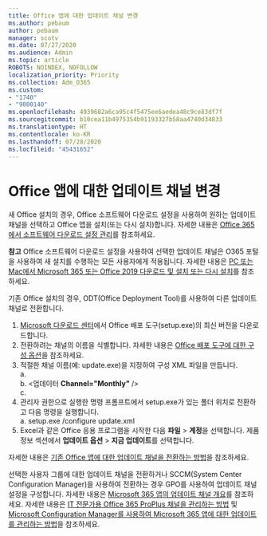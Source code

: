 ```yaml
---
title: Office 앱에 대한 업데이트 채널 변경
ms.author: pebaum
author: pebaum
manager: scotv
ms.date: 07/27/2020
ms.audience: Admin
ms.topic: article
ROBOTS: NOINDEX, NOFOLLOW
localization_priority: Priority
ms.collection: Adm_O365
ms.custom:
- "1740"
- "9000140"
ms.openlocfilehash: 4939682a6ca95c4f5475ee6aedea48c9ce83df7f
ms.sourcegitcommit: b10cea11b4975354b91193327b58aa4740d34833
ms.translationtype: HT
ms.contentlocale: ko-KR
ms.lasthandoff: 07/28/2020
ms.locfileid: "45431652"
---
```

# <a name="change-update-channels-for-office-apps"></a>Office 앱에 대한 업데이트 채널 변경

새 Office 설치의 경우, Office 소프트웨어 다운로드 설정을 사용하여 원하는 업데이트 채널을 선택하고 Office 앱을 설치(또는 다시 설치)합니다. 자세한 내용은 [Office 365에서 소프트웨어 다운로드 설정 관리](https://docs.microsoft.com/deployoffice/manage-software-download-settings-office-365)를 참조하세요. 

**참고** Office 소프트웨어 다운로드 설정을 사용하여 선택한 업데이트 채널은 O365 포털을 사용하여 새 설치를 수행하는 모든 사용자에게 적용됩니다. 자세한 내용은 [PC 또는 Mac에서 Microsoft 365 또는 Office 2019 다운로드 및 설치 또는 다시 설치](https://support.microsoft.com/office/download-and-install-or-reinstall-microsoft-365-or-office-2019-on-a-pc-or-mac-4414eaaf-0478-48be-9c42-23adc4716658)를 참조하세요.   

기존 Office 설치의 경우, ODT(Office Deployment Tool)를 사용하여 다른 업데이트 채널로 전환합니다.  

1. [Microsoft 다운로드 센터](https://go.microsoft.com/fwlink/p/?LinkID=626065)에서 Office 배포 도구(setup.exe)의 최신 버전을 다운로드합니다.
2. 전환하려는 채널의 이름을 식별합니다. 자세한 내용은 [Office 배포 도구에 대한 구성 옵션](https://docs.microsoft.com/DeployOffice/configuration-options-for-the-office-2016-deployment-tool#channel-attribute-part-of-add-element)을 참조하세요.
3. 적절한 채널 이름(예: update.exe)을 지정하여 구성 XML 파일을 만듭니다.  
    a. <Configuration>  
    b. <업데이터 **Channel="Monthly"** />  
    c. </Configuration>
4. 관리자 권한으로 실행한 명령 프롬프트에서 setup.exe가 있는 폴더 위치로 전환하고 다음 명령을 실행합니다.  
    a. setup.exe /configure update.xml
5. Excel과 같은 Office 응용 프로그램을 시작한 다음 **파일** > **계정**을 선택합니다. 제품 정보 섹션에서 **업데이트 옵션** > **지금 업데이트**를 선택합니다.

자세한 내용은 [기존 Office 앱에 대한 업데이트 채널을 전환하는 방법](https://support.microsoft.com/help/3185078/how-to-switch-from-semi-annual-channel-to-monthly-channel)을 참조하세요. 

선택한 사용자 그룹에 대한 업데이트 채널을 전환하거나 SCCM(System Center Configuration Manager)을 사용하여 전환하는 경우 GPO를 사용하여 업데이트 채널 설정을 구성합니다. 자세한 내용은 [Microsoft 365 앱의 업데이트 채널 개요](https://docs.microsoft.com/deployoffice/overview-update-channels#group-policy)를 참조하세요. 자세한 내용은 [IT 전문가용 Office 365 ProPlus 채널을 관리하는 방법](https://techcommunity.microsoft.com/t5/office-365-blog/how-to-manage-office-365-proplus-channels-for-it-pros/ba-p/795813) 및 [Microsoft Configuration Manager를 사용하여 Microsoft 365 앱에 대한 업데이트를 관리하는 방법](https://docs.microsoft.com/deployoffice/manage-microsoft-365-apps-updates-configuration-manager)을 참조하세요.